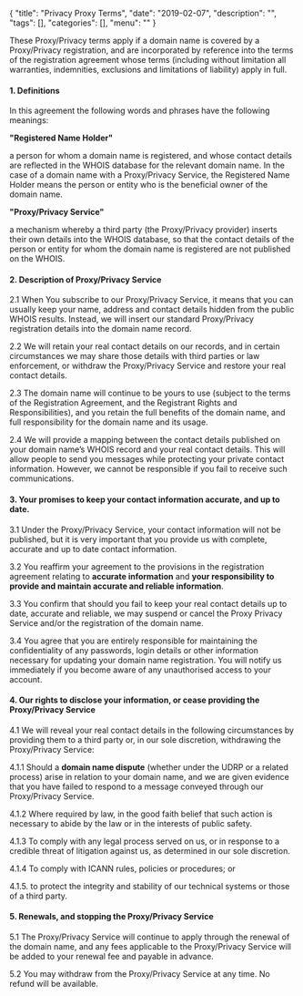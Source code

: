 {
"title": "Privacy Proxy Terms",
"date": "2019-02-07",
"description": "",
"tags": [],
"categories": [],
"menu": ""
}



These Proxy/Privacy terms apply if a domain name is covered by a Proxy/Privacy registration, and are incorporated by reference into the terms of the registration agreement whose terms (including without limitation all warranties, indemnities, exclusions and limitations of liability) apply in full.

#### 1. Definitions
In this agreement the following words and phrases have the following meanings:

**"Registered Name Holder"**

a person for whom a domain name is registered, and whose contact details are reflected in the WHOIS database for the relevant domain name. In the case of a domain name with a Proxy/Privacy Service, the Registered Name Holder means the person or entity who is the beneficial owner of the domain name.

**"Proxy/Privacy Service"**	

a mechanism whereby a third party (the Proxy/Privacy provider) inserts their own details into the WHOIS database, so that the contact details of the person or entity for whom the domain name is registered are not published on the WHOIS.
#### 2. Description of Proxy/Privacy Service
2.1 When You subscribe to our Proxy/Privacy Service, it means that you can usually keep your name, address and contact details hidden from the public WHOIS results. Instead, we will insert our standard Proxy/Privacy registration details into the domain name record.

2.2 We will retain your real contact details on our records, and in certain circumstances we may share those details with third parties or law enforcement, or withdraw the Proxy/Privacy Service and restore your real contact details.

2.3 The domain name will continue to be yours to use (subject to the terms of the Registration Agreement, and the Registrant Rights and Responsibilities), and you retain the full benefits of the domain name, and full responsibility for the domain name and its usage.

2.4 We will provide a mapping between the contact details published on your domain name’s WHOIS record and your real contact details. This will allow people to send you messages while protecting your private contact information. However, we cannot be responsible if you fail to receive such communications.

#### 3. Your promises to keep your contact information accurate, and up to date.
3.1 Under the Proxy/Privacy Service, your contact information will not be published, but it is very important that you provide us with complete, accurate and up to date contact information.

3.2 You reaffirm your agreement to the provisions in the registration agreement relating to **accurate information** and **your responsibility to provide and maintain accurate and reliable information**.

3.3 You confirm that should you fail to keep your real contact details up to date, accurate and reliable, we may suspend or cancel the Proxy Privacy Service and/or the registration of the domain name.

3.4 You agree that you are entirely responsible for maintaining the confidentiality of any passwords, login details or other information necessary for updating your domain name registration. You will notify us immediately if you become aware of any unauthorised access to your account.

#### 4. Our rights to disclose your information, or cease providing the Proxy/Privacy Service
4.1 We will reveal your real contact details in the following circumstances by providing them to a third party or, in our sole discretion, withdrawing the Proxy/Privacy Service:

4.1.1 Should a **domain name dispute** (whether under the UDRP or a related process) arise in relation to your domain name, and we are given evidence that you have failed to respond to a message conveyed through our Proxy/Privacy Service.

4.1.2 Where required by law, in the good faith belief that such action is necessary to abide by the law or in the interests of public safety.

4.1.3 To comply with any legal process served on us, or in response to a credible threat of litigation against us, as determined in our sole discretion.

4.1.4 To comply with ICANN rules, policies or procedures; or

4.1.5. to protect the integrity and stability of our technical systems or those of a third party.

#### 5. Renewals, and stopping the Proxy/Privacy Service
5.1 The Proxy/Privacy Service will continue to apply through the renewal of the domain name, and any fees applicable to the Proxy/Privacy Service will be added to your renewal fee and payable in advance.

5.2 You may withdraw from the Proxy/Privacy Service at any time. No refund will be available.

